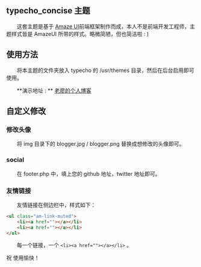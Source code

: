 ## typecho_concise 主题

&emsp;&emsp;这套主题是基于 [Amaze UI](http://amazeui.org/)前端框架制作而成，本人不是前端开发工程师，主题样式皆是 AmazeUI 所带的样式。略微简陋，但也简洁啦 : )

## 使用方法

&emsp;&emsp;将本主题的文件夹放入 typecho 的 /usr/themes 目录，然后在后台启用即可使用。

&emsp;&emsp;**演示地址 : **  [老廖的个人博客](https://www.liaoshichao.com)

## 自定义修改

### 修改头像

&emsp;&emsp;将 img 目录下的 blogger.jpg / blogger.png 替换成想修改的头像即可。

### social 

&emsp;&emsp;在 footer.php 中，填上您的 github 地址，twitter 地址即可。

### 友情链接

&emsp;&emsp;友情链接在侧边栏中，样式如下：

```html
<ul class="am-link-muted">
    <li><a href=""></a></li>
    <li><a href=""></a></li>
</ul>
```

&emsp;&emsp;每一个链接，一个 `<li><a href=""></a></li>` 。

祝 使用愉快！ 